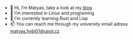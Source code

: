 - 👋 Hi, I’m Matyas, take a look at my [blog](https://hyblm.dev)
- 👀 I’m interested in Linux and programing
- 🌱 I’m currently learning Rust and Lisp
- 📫 You can reach me through my university email adress matyas.hybl01@upol.cz
